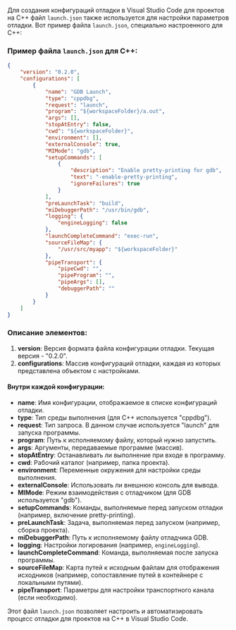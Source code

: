 Для создания конфигураций отладки в Visual Studio Code для проектов на C++ файл `launch.json` также используется для настройки параметров отладки. Вот пример файла `launch.json`, специально настроенного для C++:

### Пример файла `launch.json` для C++:

```json
{
    "version": "0.2.0",
    "configurations": [
        {
            "name": "GDB Launch",
            "type": "cppdbg",
            "request": "launch",
            "program": "${workspaceFolder}/a.out",
            "args": [],
            "stopAtEntry": false,
            "cwd": "${workspaceFolder}",
            "environment": [],
            "externalConsole": true,
            "MIMode": "gdb",
            "setupCommands": [
                {
                    "description": "Enable pretty-printing for gdb",
                    "text": "-enable-pretty-printing",
                    "ignoreFailures": true
                }
            ],
            "preLaunchTask": "build",
            "miDebuggerPath": "/usr/bin/gdb",
            "logging": {
                "engineLogging": false
            },
            "launchCompleteCommand": "exec-run",
            "sourceFileMap": {
                "/usr/src/myapp": "${workspaceFolder}"
            },
            "pipeTransport": {
                "pipeCwd": "",
                "pipeProgram": "",
                "pipeArgs": [],
                "debuggerPath": ""
            }
        }
    ]
}
```

### Описание элементов:

1. **version**: Версия формата файла конфигурации отладки. Текущая версия - "0.2.0".
2. **configurations**: Массив конфигураций отладки, каждая из которых представлена объектом с настройками.

#### Внутри каждой конфигурации:

- **name**: Имя конфигурации, отображаемое в списке конфигураций отладки.
- **type**: Тип среды выполнения (для C++ используется "cppdbg").
- **request**: Тип запроса. В данном случае используется "launch" для запуска программы.
- **program**: Путь к исполняемому файлу, который нужно запустить.
- **args**: Аргументы, передаваемые программе (массив).
- **stopAtEntry**: Останавливать ли выполнение при входе в программу.
- **cwd**: Рабочий каталог (например, папка проекта).
- **environment**: Переменные окружения для настройки среды выполнения.
- **externalConsole**: Использовать ли внешнюю консоль для вывода.
- **MIMode**: Режим взаимодействия с отладчиком (для GDB используется "gdb").
- **setupCommands**: Команды, выполняемые перед запуском отладки (например, включение pretty-printing).
- **preLaunchTask**: Задача, выполняемая перед запуском (например, сборка проекта).
- **miDebuggerPath**: Путь к исполняемому файлу отладчика GDB.
- **logging**: Настройки логирования (например, `engineLogging`).
- **launchCompleteCommand**: Команда, выполняемая после запуска программы.
- **sourceFileMap**: Карта путей к исходным файлам для отображения исходников (например, сопоставление путей в контейнере с локальными путями).
- **pipeTransport**: Параметры для настройки транспортного канала (если необходимо).

Этот файл `launch.json` позволяет настроить и автоматизировать процесс отладки для проектов на C++ в Visual Studio Code.